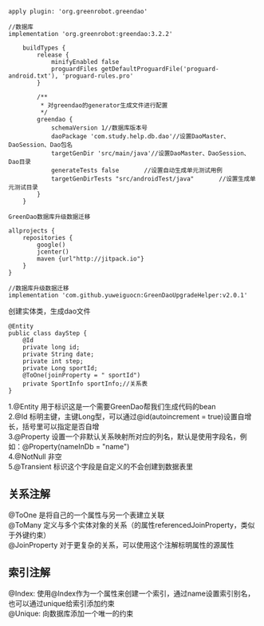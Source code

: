 ```
apply plugin: 'org.greenrobot.greendao'
```

```
//数据库
implementation 'org.greenrobot:greendao:3.2.2'
```
```
    buildTypes {
        release {
            minifyEnabled false
            proguardFiles getDefaultProguardFile('proguard-android.txt'), 'proguard-rules.pro'
        }

        /**
         * 对greendao的generator生成文件进行配置
         */
        greendao {
            schemaVersion 1//数据库版本号
            daoPackage 'com.study.help.db.dao'//设置DaoMaster、DaoSession、Dao包名
            targetGenDir 'src/main/java'//设置DaoMaster、DaoSession、Dao目录
            generateTests false       //设置自动生成单元测试用例
            targetGenDirTests "src/androidTest/java"       //设置生成单元测试目录
        }
    }
```    
```
GreenDao数据库升级数据迁移

allprojects {
    repositories {
        google()
        jcenter()
        maven {url"http://jitpack.io"}
    }
}

//数据库升级数据迁移
implementation 'com.github.yuweiguocn:GreenDaoUpgradeHelper:v2.0.1'
```

创建实体类，生成dao文件
```
@Entity
public class dayStep {
    @Id
    private long id;
    private String date;
    private int step;
    private Long sportId;
    @ToOne(joinProperty = " sportId")
    private SportInfo sportInfo;//关系表
}

```
1.@Entity 用于标识这是一个需要GreenDao帮我们生成代码的bean</br>
2.@Id 标明主键，主键Long型，可以通过@id(autoincrement = true)设置自增长，括号里可以指定是否自增</br>
3.@Property 设置一个非默认关系映射所对应的列名，默认是使用字段名，例如：@Property(nameInDb = "name")</br>
4.@NotNull 非空</br>
5.@Transient 标识这个字段是自定义的不会创建到数据表里</br>

关系注解
---

@ToOne 是将自己的一个属性与另一个表建立关联</br>
@ToMany 定义与多个实体对象的关系（的属性referencedJoinProperty，类似于外键约束）</br>
@JoinProperty 对于更复杂的关系，可以使用这个注解标明属性的源属性

索引注解
---

@Index: 使用@Index作为一个属性来创建一个索引，通过name设置索引别名，也可以通过unique给索引添加约束</Br>
@Unique: 向数据库添加一个唯一的约束
